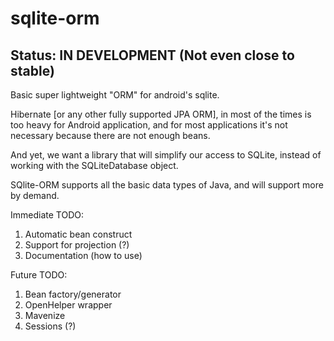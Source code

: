 sqlite-orm
==========

Status: IN DEVELOPMENT (Not even close to stable)
-------------------------------------------------

Basic super lightweight "ORM" for android's sqlite.

Hibernate [or any other fully supported JPA ORM], in most of the times is too heavy for Android application, and for most applications it's not necessary because there are not enough beans.

And yet, we want a library that will simplify our access to SQLite, instead of working with the SQLiteDatabase object.

SQlite-ORM supports all the basic data types of Java, and will support more by demand.

Immediate TODO:
  1. Automatic bean construct
  2. Support for projection (?)
  3. Documentation (how to use)

Future TODO:
  1. Bean factory/generator
  2. OpenHelper wrapper
  3. Mavenize
  4. Sessions (?)
